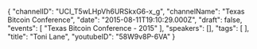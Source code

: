 {
    "channelID": "UCI_T5wLHpVh6URSkxG6-x_g",
    "channelName": "Texas Bitcoin Conference",
    "date": "2015-08-11T19:10:29.000Z",
    "draft": false,
    "events": [
        "Texas Bitcoin Conference - 2015"
    ],
    "speakers": [],
    "tags": [
    ],
    "title": "Toni Lane",
    "youtubeID": "58W9v8P-6VA"
}
